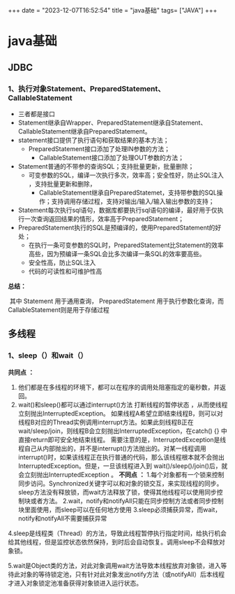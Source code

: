 +++
date = "2023-12-07T16:52:54"
title = "java基础"
tags= ["JAVA"]
+++
# 						java基础

## JDBC

### 1、执行对象Statement、PreparedStatement、CallableStatement

* 三者都是接口
* Statement继承自Wrapper、PreparedStatement继承自Statement、CallableStatement继承自PreparedStatement。
* statement接口提供了执行语句和获取结果的基本方法；
  * PreparedStatement接口添加了处理IN参数的方法；
    * CallableStatement接口添加了处理OUT参数的方法；
* Statement普通的不带参的查询SQL；支持批量更新，批量删除；
  * 可变参数的SQL，编译一次执行多次，效率高；安全性好，防止SQL注入	，支持批量更新和删除，
    * CallableStatement继承自PreparedStatemet，支持带参数的SQL操作；支持调用存储过程，支持对输出/输入/输入输出参数的支持；
* Statement每次执行sql语句，数据库都要执行sql语句的编译，最好用于仅执行一次查询返回结果的情形，效率高于PreparedStatement；
* PreparedStatement执行的SQL是预编译的，使用PreparedStatement的好处；
  * 在执行一条可变参数的SQL时，PreparedStatement比Statement的效率高些，因为预编译一条SQL会比多次编译一条SQL的效率要高些。
  * 安全性高，防止SQL注入
  * 代码的可读性和可维护性高



**总结：**

​	其中 Statement 用于通用查询， PreparedStatement 用于执行参数化查询，而 CallableStatement则是用于存储过程

## 多线程

### 1、sleep（）和wait（）

**共同点** **：** 
1. 他们都是在多线程的环境下，都可以在程序的调用处阻塞指定的毫秒数，并返回。 
2. wait()和sleep()都可以通过interrupt()方法 打断线程的暂停状态 ，从而使线程立刻抛出InterruptedException。 
如果线程A希望立即结束线程B，则可以对线程B对应的Thread实例调用interrupt方法。如果此刻线程B正在wait/sleep/join，则线程B会立刻抛出InterruptedException，在catch() {} 中直接return即可安全地结束线程。 
需要注意的是，InterruptedException是线程自己从内部抛出的，并不是interrupt()方法抛出的。对某一线程调用 interrupt()时，如果该线程正在执行普通的代码，那么该线程根本就不会抛出InterruptedException。但是，一旦该线程进入到 wait()/sleep()/join()后，就会立刻抛出InterruptedException 。 
**不同点** **：** 
1.每个对象都有一个锁来控制同步访问。Synchronized关键字可以和对象的锁交互，来实现线程的同步。 
sleep方法没有释放锁，而wait方法释放了锁，使得其他线程可以使用同步控制块或者方法。 
2.wait，notify和notifyAll只能在同步控制方法或者同步控制块里面使用，而sleep可以在任何地方使用 
3.sleep必须捕获异常，而wait，notify和notifyAll不需要捕获异常 

4.sleep是线程类（Thread）的方法，导致此线程暂停执行指定时间，给执行机会给其他线程，但是监控状态依然保持，到时后会自动恢复。调用sleep不会释放对象锁。

5.wait是Object类的方法，对此对象调用wait方法导致本线程放弃对象锁，进入等待此对象的等待锁定池，只有针对此对象发出notify方法（或notifyAll）后本线程才进入对象锁定池准备获得对象锁进入运行状态。